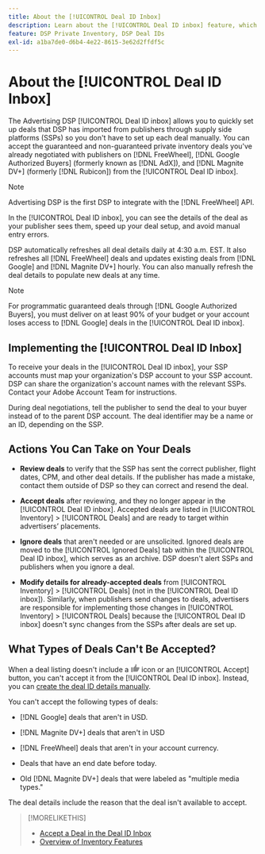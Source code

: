 ```yaml
---
title: About the [!UICONTROL Deal ID Inbox]
description: Learn about the [!UICONTROL Deal ID inbox] feature, which allows you to accept private deals you've already negotiated with publishers on [!DNL FreeWheel], [!DNL Google Authorized Buyers] (formerly known as [!DNL AdX]), and [!DNL Magnite DV+] (formerly [!DNL Rubicon]).
feature: DSP Private Inventory, DSP Deal IDs
exl-id: a1ba7de0-d6b4-4e22-8615-3e62d2ffdf5c
---
```

# About the [!UICONTROL Deal ID Inbox]

The Advertising DSP [!UICONTROL Deal ID inbox] allows you to quickly set up deals that DSP has imported from publishers through supply side platforms (SSPs) so you don't have to set up each deal manually. You can accept the guaranteed and non-guaranteed private inventory deals you've already negotiated with publishers on [!DNL FreeWheel], [!DNL Google Authorized Buyers] (formerly known as [!DNL AdX]), and [!DNL Magnite DV+] (formerly [!DNL Rubicon]) from the [!UICONTROL Deal ID inbox].

>[!NOTE]
>
>Advertising DSP is the first DSP to integrate with the [!DNL FreeWheel] API.

In the [!UICONTROL Deal ID inbox], you can see the details of the deal as your publisher sees them, speed up your deal setup, and avoid manual entry errors.

<!-- 
Accepting a deal automatically pre-populates a new Deal ID record with details from the publisher, and you need to enter only the publisher [always? or just in some cases?], the media type, who can access the deal, and any attribute labels to apply to the deal so it's easy to find. [Are labels a dimension you can report on?]

For each available deal, you can review the deal details sent directly from the publisher. Some deals are grouped as proposals (packages), and you can see the individual deal details by reviewing the deal.

You can accept any available deal or move an incorrect deal to the Ignored Deals tab. You can also un-ignore deals, which moves them back to the New Deals tab so you can potentially accept them.

For each deal, you can select one publisher and one media type (Desktop Video, Mobile Video, Connected TV, Display, or Audio), and you can share the deal with specific advertisers and with all advertisers for a specific account.
 -->

DSP automatically refreshes all deal details daily at 4:30 a.m. EST. It also refreshes all [!DNL FreeWheel] deals and updates existing deals from [!DNL Google] and [!DNL Magnite DV+] hourly. You can also manually refresh the deal details to populate new deals at any time.

<!-- MC: I'm not sure where I got the following. Is this currently true? -->
>[!NOTE]
>
>For programmatic guaranteed deals through [!DNL Google Authorized Buyers], you must deliver on at least 90% of your budget or your account loses access to [!DNL Google] deals in the [!UICONTROL Deal ID inbox].

## Implementing the [!UICONTROL Deal ID Inbox]

To receive your deals in the [!UICONTROL Deal ID inbox], your SSP accounts must map your organization's DSP account to your SSP account. DSP can share the organization's account names with the relevant SSPs. Contact your Adobe Account Team for instructions.

During deal negotiations, tell the publisher to send the deal to your buyer instead of to the parent DSP account. The deal identifier may be a name or an ID, depending on the SSP.

## Actions You Can Take on Your Deals

* **Review deals** to verify that the SSP has sent the correct publisher, flight dates, CPM, and other deal details. If the publisher has made a mistake, contact them outside of DSP so they can correct and resend the deal.

* **Accept deals** after reviewing, and they no longer appear in the [!UICONTROL Deal ID inbox]. Accepted deals are listed in [!UICONTROL Inventory] > [!UICONTROL Deals] and are ready to target within advertisers’ placements.

* **Ignore deals** that aren't needed or are unsolicited. Ignored deals are moved to the [!UICONTROL Ignored Deals] tab within the [!UICONTROL Deal ID inbox], which serves as an archive. DSP doesn't alert SSPs and publishers when you ignore a deal.

* **Modify details for already-accepted deals** from [!UICONTROL Inventory] > [!UICONTROL Deals] (not in the [!UICONTROL Deal ID inbox]). Similarly, when publishers send changes to deals, advertisers are responsible for implementing those changes in [!UICONTROL Inventory] > [!UICONTROL Deals] because the [!UICONTROL Deal ID inbox] doesn't sync changes from the SSPs after deals are set up.

## What Types of Deals Can't Be Accepted?

When a deal listing doesn't include a ![Accept](/help/dsp/assets/accept.png) icon or an [!UICONTROL Accept] button, you can't accept it from the [!UICONTROL Deal ID inbox]. Instead, you can [create the deal ID details manually](/help/dsp/inventory/deal-id-create.md).

You can't accept the following types of deals:

* [!DNL Google] deals that aren't in USD.

* [!DNL Magnite DV+] deals that aren't in USD

* [!DNL FreeWheel] deals that aren't in your account currency.

* Deals that have an end date before today.

* Old [!DNL Magnite DV+] deals that were labeled as "multiple media types."

The deal details include the reason that the deal isn't available to accept.

>[!MORELIKETHIS]
>
>* [Accept a Deal in the Deal ID Inbox](deal-id-inbox-accept.md)
>* [Overview of Inventory Features](inventory-overview.md)
